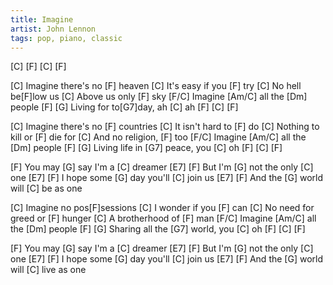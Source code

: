 ```yaml
---
title: Imagine
artist: John Lennon
tags: pop, piano, classic
---
```


[C] [F] [C] [F]

[C] Imagine there's no [F] heaven
[C] It's easy if you [F] try
[C] No hell be[F]low us
[C] Above us only [F] sky
[F/C] Imagine [Am/C] all the [Dm] people [F]
[G] Living for to[G7]day, ah [C] ah [F] [C] [F]

[C] Imagine there's no [F] countries
[C] It isn't hard to [F] do
[C] Nothing to kill or [F] die for
[C] And no religion, [F] too
[F/C] Imagine [Am/C] all the [Dm] people [F]
[G] Living life in [G7] peace, you [C] oh [F] [C] [F]

[F] You may [G] say I'm a [C] dreamer [E7] [F]
But I'm [G] not the only [C] one [E7] [F]
I hope some [G] day you'll [C] join us [E7] [F]
And the [G] world will [C] be as one

[C] Imagine no pos[F]sessions
[C] I wonder if you [F] can
[C] No need for greed or [F] hunger
[C] A brotherhood of [F] man
[F/C] Imagine [Am/C] all the [Dm] people [F]
[G] Sharing all the [G7] world, you [C] oh [F] [C] [F]

[F] You may [G] say I'm a [C] dreamer [E7] [F]
But I'm [G] not the only [C] one [E7] [F]
I hope some [G] day you'll [C] join us [E7] [F]
And the [G] world will [C] live as one
